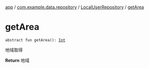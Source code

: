 [app](../../index.md) / [com.example.data.repository](../index.md) / [LocalUserRepository](index.md) / [getArea](./get-area.md)

# getArea

`abstract fun getArea(): `[`Int`](https://kotlinlang.org/api/latest/jvm/stdlib/kotlin/-int/index.html)

地域取得

**Return**
地域

